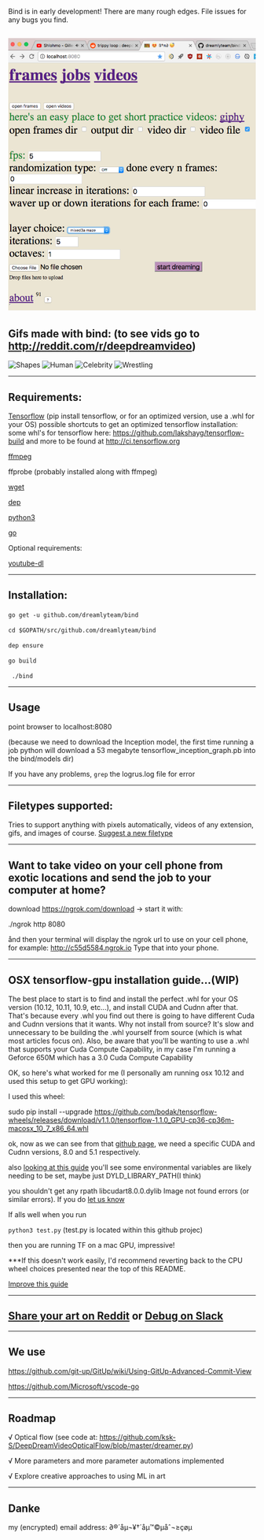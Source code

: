 Bind is in early development! There are many rough edges. File issues for any bugs you find.

![Alt Text](bg.png?raw=true "will")
----------
Gifs made with bind: (to see vids go to http://reddit.com/r/deepdreamvideo)
----------

![Shapes](https://media.giphy.com/media/xULW8qKMNmfa4RZIPe/giphy.gif)
![Human](https://media.giphy.com/media/3oFzmnlg0UXEgkNGh2/giphy.gif)
![Celebrity](https://media.giphy.com/media/xULW8CulD7x86n4Hdu/giphy.gif)
![Wrestling](https://media.giphy.com/media/3oFzmf2YjR0CskBB1m/giphy.gif)




-----------
Requirements:
-----------

[Tensorflow](https://www.tensorflow.org/install/) (pip install tensorflow, or for an optimized version, use a .whl for your OS)
possible shortcuts to get an optimized tensorflow installation: 
some whl's for tensorflow here:
https://github.com/lakshayg/tensorflow-build
and more to be found at http://ci.tensorflow.org

[ffmpeg](https://ffmpeg.org/download.html)

ffprobe (probably installed along with ffmpeg)

[wget](https://www.gnu.org/software/wget/)

[dep](https://github.com/golang/dep)

[python3](https://www.python.org/downloads/release/python-364/)

[go](https://golang.org/)

Optional requirements:

[youtube-dl](https://rg3.github.io/youtube-dl)

----------
Installation:
----------

`go get -u github.com/dreamlyteam/bind `

`cd $GOPATH/src/github.com/dreamlyteam/bind`

`dep ensure` 

`go build`

` ./bind`


------------
Usage
------------

point browser to localhost:8080

(because we need to download the Inception model, the first time running a job python will download a 53 megabyte tensorflow_inception_graph.pb into the bind/models dir)

If you have any problems, `grep` the logrus.log file for error 

------------
Filetypes supported:
------------

Tries to support anything with pixels automatically, videos of any extension, gifs, and images of course. [Suggest a new filetype](https://github.com/dreamlyteam/bind/issues/new)

------------
Want to take video on your cell phone from exotic locations and send the job to your computer at home? 
------------

download https://ngrok.com/download  -> start it with:

./ngrok http 8080

ånd then your terminal will display the ngrok url to use on your cell phone, for example: http://c55d5584.ngrok.io     Type that into your phone. 

------------------
OSX tensorflow-gpu installation guide...(WIP) 
------------------

The best place to start is to find and install the perfect .whl for your OS version (10.12, 10.11, 10.9, etc...), and install CUDA and Cudnn after that.  That's because every .whl you find out there is going to have different Cuda and Cudnn versions that it wants. Why not install from source? It's slow and unnecessary to be building the .whl yourself from source (which is what most articles focus on). Also, be aware that you'll be wanting to use a .whl that supports your Cuda Compute Capability, in my case I'm running a Geforce 650M which has a 3.0 Cuda Compute Capability

OK, so here's what worked for me (I personally am running osx 10.12 and used this setup to get GPU working):

I used this wheel:

sudo pip install --upgrade https://github.com/bodak/tensorflow-wheels/releases/download/v1.1.0/tensorflow-1.1.0_GPU-cp36-cp36m-macosx_10_7_x86_64.whl

ok, now as we can see from that [github page](https://github.com/bodak/tensorflow-wheels/releases), we need a specific CUDA and Cudnn versions, 8.0 and 5.1 respectively.

also [looking at this guide](https://metakermit.com/2017/compiling-tensorflow-with-gpu-support-on-a-macbook-pro/) you'll see some environmental variables are likely needing to be set, maybe just DYLD_LIBRARY_PATH(I think) 

you shouldn't get any rpath libcudart8.0.0.dylib Image not found errors (or similar errors). If you do [let us know](https://github.com/dreamlyteam/bind/issues/new)


If alls well when you run 

`python3 test.py` (test.py is located within this github projec)

then you are running TF on a mac GPU, impressive! 

***If this doesn't work easily, I'd recommend reverting back to the CPU wheel choices presented near the top of this README.

[Improve this guide](https://github.com/dreamlyteam/bind/issues/new)

------------------
[Share your art on Reddit](http://reddit.com/r/deepdreamvideo) or  [Debug on Slack](https://dreamlycc.slack.com)
------------------


------
We use
-------
https://github.com/git-up/GitUp/wiki/Using-GitUp-Advanced-Commit-View

https://github.com/Microsoft/vscode-go


------
Roadmap
------
√ Optical flow (see code at: https://github.com/ksk-S/DeepDreamVideoOpticalFlow/blob/master/dreamer.py)

√ More parameters and more parameter automations implemented

√ Explore creative approaches to using ML in art


------------------
Danke
------------------

my (encrypted) email address: ∂®´åµ¬¥†´åµ™©µåˆ¬≥çøµ 
